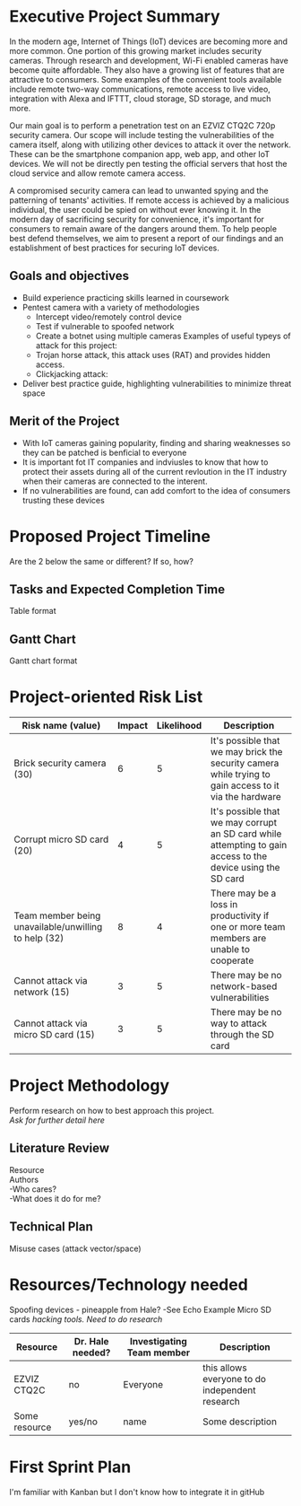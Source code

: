 # Executive Project Summary
In the modern age, Internet of Things (IoT) devices are becoming more and more common. One portion of this growing market includes security cameras. Through research and development, Wi-Fi enabled cameras have become quite affordable. They also have a growing list of features that are attractive to consumers. Some examples of the convenient tools available include remote two-way communications, remote access to live video, integration with Alexa and IFTTT, cloud storage, SD storage, and much more.  
  
Our main goal is to perform a penetration test on an EZVIZ CTQ2C 720p security camera. Our scope will include testing the vulnerabilities of the camera itself, along with utilizing other devices to attack it over the network. These can be the smartphone companion app, web app, and other IoT devices. We will not be directly pen testing the official servers that host the cloud service and allow remote camera access.  
  
A compromised security camera can lead to unwanted spying and the patterning of tenants' activities. If remote access is achieved by a malicious individual, the user could be spied on without ever knowing it. In the modern day of sacrificing security for convenience, it's important for consumers to remain aware of the dangers around them. To help people best defend themselves, we aim to present a report of our findings and an establishment of best practices for securing IoT devices.
## Goals and objectives
* Build experience practicing skills learned in coursework
* Pentest camera with a variety of methodologies
    * Intercept video/remotely control device
    * Test if vulnerable to spoofed network
    * Create a botnet using multiple cameras
    Examples of useful typeys of attack for this project:
    * Trojan horse attack, this attack uses (RAT) and provides hidden access.
    * Clickjacking attack:
* Deliver best practice guide, highlighting vulnerabilities to minimize threat space
## Merit of the Project
* With IoT cameras gaining popularity, finding and sharing weaknesses so they can be patched is benficial to everyone  
* It is important fot IT companies and indviusles to know that how to protect their assets during all of the current revloution in the IT industry when their cameras are connected to the interent. 
* If no vulnerabilities are found, can add comfort to the idea of consumers trusting these devices
# Proposed Project Timeline
Are the 2 below the same or different? If so, how?
## Tasks and Expected Completion Time
Table format
## Gantt Chart
Gantt chart format
# Project-oriented Risk List
|Risk name (value)  | Impact     | Likelihood | Description |
|-------------------|------------|------------|-------------|
|Brick security camera (30) | 6 | 5 | It's possible that we may brick the security camera while trying to gain access to it via the hardware |
|Corrupt micro SD card (20) | 4 | 5 | It's possible that we may corrupt an SD card while attempting to gain access to the device using the SD card |
|Team member being unavailable/unwilling to help (32) | 8 | 4 | There may be a loss in productivity if one or more team members are unable to cooperate |
|Cannot attack via network (15) | 3 | 5 | There may be no network-based vulnerabilities |
|Cannot attack via micro SD card (15) | 3 | 5 | There may be no way to attack through the SD card |

# Project Methodology
Perform research on how to best approach this project.  
*Ask for further detail here*
## Literature Review
Resource  
Authors  
-Who cares?  
-What does it do for me?
## Technical Plan
Misuse cases (attack vector/space)
# Resources/Technology needed
Spoofing devices - pineapple from Hale? -See Echo Example
Micro SD cards
*hacking tools. Need to do research*

|Resource  | Dr. Hale needed? | Investigating Team member | Description |
|-------------------|---------|---------------------------|-------------|
|EZVIZ CTQ2C| no | Everyone | this allows everyone to do independent research |
|Some resource| yes/no | name | Some description  |

# First Sprint Plan
I'm familiar with Kanban but I don't know how to integrate it in gitHub
